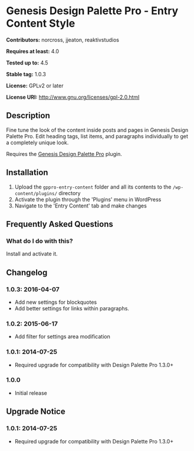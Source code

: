# Genesis Design Palette Pro - Entry Content Style #
**Contributors:** norcross, jjeaton, reaktivstudios

**Requires at least:** 4.0

**Tested up to:** 4.5

**Stable tag:** 1.0.3

**License:** GPLv2 or later

**License URI:** http://www.gnu.org/licenses/gpl-2.0.html

## Description ##

Fine tune the look of the content inside posts and pages in Genesis Design Palette Pro. Edit heading tags, list items, and paragraphs individually to get a completely unique look.

Requires the [Genesis Design Palette Pro](http://genesisdesignpro.com/ "Genesis Design Palette Pro") plugin.


## Installation ##
1. Upload the `gppro-entry-content` folder and all its contents to the `/wp-content/plugins/` directory
1. Activate the plugin through the 'Plugins' menu in WordPress
1. Navigate to the 'Entry Content' tab and make changes

## Frequently Asked Questions ##

### What do I do with this? ###

Install and activate it.

## Changelog ##

### 1.0.3: 2016-04-07 ###

* Add new settings for blockquotes
* Add better settings for links within paragraphs.

### 1.0.2: 2015-06-17 ###

* Add filter for settings area modification

### 1.0.1: 2014-07-25 ###

* Required upgrade for compatibility with Design Palette Pro 1.3.0+

### 1.0.0 ###

* Initial release

## Upgrade Notice ##

### 1.0.1: 2014-07-25 ###

* Required upgrade for compatibility with Design Palette Pro 1.3.0+